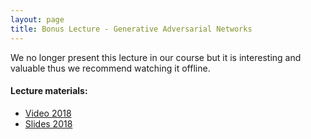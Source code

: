 ```yaml
---
layout: page
title: Bonus Lecture - Generative Adversarial Networks
---
```


We no longer present this lecture in our course but it is interesting and
valuable thus we recommend watching it offline.

#### Lecture materials:
- [Video 2018](https://youtu.be/a6UdUc_WZW8)
- [Slides 2018](https://drive.google.com/open?id=1XSK7lDCimxpr5ZafT6BOExtkFXlP0bHx)

